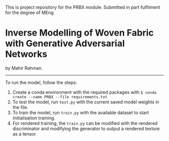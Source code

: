 This is project repository for the PRBX module. Submitted in part fulfilment for the degree of MEng.

# Inverse Modelling of Woven Fabric with Generative Adversarial Networks

by Mahir Rahman.

----

To run the model, follow the steps:

1. Create a conda environment with the required packages with `$ conda create --name PRBX --file requirements.txt`
2. To test the model, run `test.py` with the current saved model weights in the file.
3. To train the model, run `train.py` with the available dataset to start initialisation training.
4. For rendered training, the `train.py` can be modified with the rendered discriminator and modifying the generator to output a rendered texture as a tensor.
